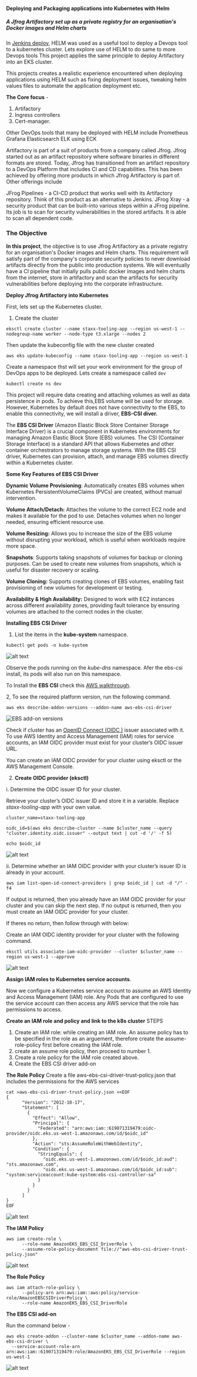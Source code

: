 #### Deploying and Packaging applications into Kubernetes with Helm
##### A Jfrog Artifactory  set up as a private registry for an organisation's Docker images and Helm charts

In [Jenkins deploy](https://github.com/Johnstx/Deploying-Jenkins-into-an-EKS-cluster-with-HELM.git), HELM was used as a useful tool to deploy a Devops tool to a kubernetes cluster.
Lets explore use of HELM to do same to more Devops tools
This project applies the same principle to deploy Artifactory into an EKS cluster.

This projects creates a realistic experience encountered when deploying applications using HELM such as fixing  deployment issues, tweaking helm values files to automate the application deployment etc.

<!-- *NB: Check [here](https://github.com/Johnstx/Deploying-Jenkins-into-an-EKS-cluster-with-HELM.git) for introduction to the use of helm* -->


**The Core focus** - 
1. Artifactory
2. Ingress controllers
3. Cert-manager.

Other DevOps tools that many be deployed with HELM include
Prometheus
Grafana
Elasticsearch ELK using ECK


Artifactory is part of a suit of products from a company called Jfrog. Jfrog started out as an artifact repository where software binaries in different formats are stored. Today, Jfrog has transitioned from an artifact repository to a DevOps Platform that includes CI and CD capabilities. This has been achieved by offering more products in which Jfrog Artifactory is part of. Other offerings include

JFrog Pipelines -  a CI-CD product that works well with its Artifactory repository. Think of this product as an alternative to Jenkins.
JFrog Xray - a security product that can be built-into various steps within a JFrog pipeline. Its job is to scan for security vulnerabilities in the stored artifacts. It is able to scan all dependent code.


### The Objective

**In this project**, the objective is to use Jfrog Artifactory as a private registry for an organisation's Docker images and Helm charts. This requirement will satisfy part of the company's corporate security policies to never download artifacts directly from the public into production systems. We will eventually have a CI pipeline that initially pulls public docker images and helm charts from the internet, store in artifactory and scan the artifacts for security vulnerabilities before deploying into the corporate infrastructure. 

**Deploy Jfrog Artifactory into Kubernetes**

First, lets set up the Kubernetes cluster.

1. Create the cluster
```
eksctl create cluster --name staxx-tooling-app --region us-west-1 --nodegroup-name worker --node-type t3.xlarge --nodes 2
```
Then update the kubeconfig file with the new cluster created
```
aws eks update-kubeconfig --name staxx-tooling-app --region us-west-1
```
Create a namespace thst will set your work environment for the group of DevOps apps to be deployed. Lets create a namespace called ```dev```

```
kubectl create ns dev
```

This project will require data creating and attaching volumes as well as data persistence in pods. To achieve this,EBS volume will be used for storage. However, Kubernetes by default does not have connectivity to the EBS, to enable this connectivity, we will install a driver, **EBS-CSI diver.**


The **EBS CSI Driver** (Amazon Elastic Block Store Container Storage Interface Driver) is a crucial component in Kubernetes environments for managing Amazon Elastic Block Store (EBS) volumes. The CSI (Container Storage Interface) is a standard API that allows Kubernetes and other container orchestrators to manage storage systems. With the EBS CSI driver, Kubernetes can provision, attach, and manage EBS volumes directly within a Kubernetes cluster.

**Some Key Features of EBS CSI Driver**

**Dynamic Volume Provisioning**:
Automatically creates EBS volumes when Kubernetes PersistentVolumeClaims (PVCs) are created, without manual intervention.

**Volume Attach/Detach:**
Attaches the volume to the correct EC2 node and makes it available for the pod to use.
Detaches volumes when no longer needed, ensuring efficient resource use.

**Volume Resizing:**
Allows you to increase the size of the EBS volume without disrupting your workload, which is useful when workloads require more space.

**Snapshots**:
Supports taking snapshots of volumes for backup or cloning purposes.
Can be used to create new volumes from snapshots, which is useful for disaster recovery or scaling.

**Volume Cloning:**
Supports creating clones of EBS volumes, enabling fast provisioning of new volumes for development or testing.

**Availability & High Availability:**
Designed to work with EC2 instances across different availability zones, providing fault tolerance by ensuring volumes are attached to the correct nodes in the cluster.



**Installing EBS CSI Driver**

1. List the items in the **kube-system** namespace.

```
kubectl get pods -n kube-system
```
![alt text](<images/3 pods inkubesystem.jpg>)

Observe the pods running on the *kube-dns* namespace. Afer the ebs-csi install, its pods will also run on this namespace.

To Install the **EBS CSI** check this [AWS walkthrough](https://docs.aws.amazon.com/eks/latest/userguide/managing-ebs-csi.html).

2, To see the required platform version, run the following command.
```
aws eks describe-addon-versions --addon-name aws-ebs-csi-driver
```

![EBS add-on versions](<images/4 ebs add on version.jpg>)


Check if cluster has an  [OpenID Connect (OIDC )](https://openid.net/connect/) issuer associated with it.
To use AWS Identity and Access Management (IAM) roles for service accounts, an IAM OIDC provider must exist for your cluster’s OIDC issuer URL.

You can create an IAM OIDC provider for your cluster using eksctl or the AWS Management Console.

2. **Create OIDC provider (eksctl)**

i. Determine the OIDC issuer ID for your cluster.

Retrieve your cluster’s OIDC issuer ID and store it in a variable. Replace *staxx-tooling-app* with your own value.

```
cluster_name=staxx-tooling-app
```

```
oidc_id=$(aws eks describe-cluster --name $cluster_name --query "cluster.identity.oidc.issuer" --output text | cut -d '/' -f 5)
```
```
echo $oidc_id
```
![alt text](<images/5 create an oidc provider for the cluster oi issuer.jpg>)

ii. Determine whether an IAM OIDC provider with your cluster’s issuer ID is already in your account.

```
aws iam list-open-id-connect-providers | grep $oidc_id | cut -d "/" -f4
```
If output is returned, then you already have an IAM OIDC provider for your cluster and you can skip the next step. If no output is returned, then you must create an IAM OIDC provider for your cluster.


If theres no return, then follow through with below:

Create an IAM OIDC identity provider for your cluster with the following command.
```
eksctl utils associate-iam-oidc-provider --cluster $cluster_name --region us-west-1 --approve
```

![alt text](<images/5 create an oidc provider for the cluster oi issuer contd.jpg>)


**Assign IAM roles to Kubernetes service accounts**.

Now we configure a Kubernetes service account to assume an AWS Identity and Access Management (IAM) role. Any Pods that are configured to use the service account can then access any AWS service that the role has permissions to access.

**Create an IAM role and policy and link to the k8s cluster**
STEPS
1. Create an IAM role: while creating an IAM role. An assume policy has to be specified in the role as an arguement, therefore create the assume-role-policy first before creating the IAM role.
2. create an assume role policy, then proceed to number 1.
3. Create a role policy for the IAM role created above.
4. Create the EBS CSI driver add-on


**The Role Policy**
Create a file aws-ebs-csi-driver-trust-policy.json that includes the permissions for the AWS services

```
cat >aws-ebs-csi-driver-trust-policy.json <<EOF
{
      "Version": "2012-10-17",
      "Statement": [
        {
          "Effect": "Allow",
          "Principal": {
            "Federated": "arn:aws:iam::619071319479:oidc-provider/oidc.eks.us-west-1.amazonaws.com/id/$oidc_id"
          },
          "Action": "sts:AssumeRoleWithWebIdentity",
          "Condition": {
            "StringEquals": {
              "oidc.eks.us-west-1.amazonaws.com/id/$oidc_id:aud": "sts.amazonaws.com",
              "oidc.eks.us-west-1.amazonaws.com/id/$oidc_id:sub": "system:serviceaccount:kube-system:ebs-csi-controller-sa"
            }
          }
        }
      ]
}
EOF
```
![alt text](<images/8 assume role policy create.jpg>)

**The IAM Policy**

```
aws iam create-role \
      --role-name AmazonEKS_EBS_CSI_DriverRole \
      --assume-role-policy-document file://"aws-ebs-csi-driver-trust-policy.json"

```
![alt text](<images/9 iam create role.jpg>)

**The Role Policy**
```
aws iam attach-role-policy \
      --policy-arn arn:aws:iam::aws:policy/service-role/AmazonEBSCSIDriverPolicy \
      --role-name AmazonEKS_EBS_CSI_DriverRole
```


**The EBS CSI add-on**

Run the command below - 
```
aws eks create-addon --cluster-name $cluster_name --addon-name aws-ebs-csi-driver \
  --service-account-role-arn arn:aws:iam::619071319479:role/AmazonEKS_EBS_CSI_DriverRole --region us-west-1
```
![alt text](<images/10 create ebs add-on.jpg>)
